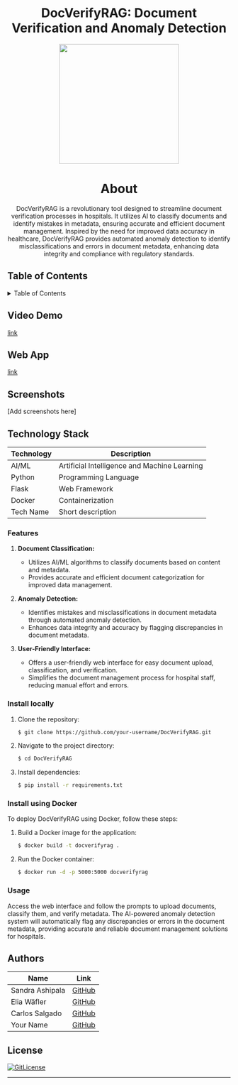 <!-- PROJECT TITLE -->
  <h1 align="center">DocVerifyRAG: Document Verification and Anomaly Detection</h1>
 <div id="header" align="center">
  <img src="./assets/img.png" width="270"/>
</div>
<h1 align="center">
 About
</h1>
<p align="center"> DocVerifyRAG is a revolutionary tool designed to streamline document verification processes in hospitals. It utilizes AI to classify documents and identify mistakes in metadata, ensuring accurate and efficient document management. Inspired by the need for improved data accuracy in healthcare, DocVerifyRAG provides automated anomaly detection to identify misclassifications and errors in document metadata, enhancing data integrity and compliance with regulatory standards. </p>

## Table of Contents

<details>
<summary>Table of Contents</summary>

- [DocVerifyRAG](#docverifyrag-document-verification-and-anomaly-detection)
- [Application Description](#application-description)
- [Table of Contents](#table-of-contents)
- [Installation](#installation)
- [Usage](#usage)
- [Contributing](#contributing)
- [Authors](#authors)
- [License](#license)

</details>

## Video Demo

[link](https://link.com)

## Web App

[link](https://link.com)

## Screenshots

[Add screenshots here]

## Technology Stack

| Technology | Description                 |
| ---------- | --------------------------- |
| AI/ML      | Artificial Intelligence and Machine Learning |
| Python     | Programming Language        |
| Flask      | Web Framework               |
| Docker     | Containerization            |
| Tech Name    | Short description                    |

### Features

1. **Document Classification:**
    - Utilizes AI/ML algorithms to classify documents based on content and metadata.
    - Provides accurate and efficient document categorization for improved data management.

2. **Anomaly Detection:**
    - Identifies mistakes and misclassifications in document metadata through automated anomaly detection.
    - Enhances data integrity and accuracy by flagging discrepancies in document metadata.

3. **User-Friendly Interface:**
    - Offers a user-friendly web interface for easy document upload, classification, and verification.
    - Simplifies the document management process for hospital staff, reducing manual effort and errors.

### Install locally

1. Clone the repository:
    ```bash
    $ git clone https://github.com/your-username/DocVerifyRAG.git
    ```

2. Navigate to the project directory:
    ```bash
    $ cd DocVerifyRAG
    ```

3. Install dependencies:
    ```bash
    $ pip install -r requirements.txt
    ```

### Install using Docker

To deploy DocVerifyRAG using Docker, follow these steps:

1. Build a Docker image for the application:

    ```bash
    $ docker build -t docverifyrag .
    ```

2. Run the Docker container:

    ```bash
    $ docker run -d -p 5000:5000 docverifyrag
    ```

### Usage

Access the web interface and follow the prompts to upload documents, classify them, and verify metadata. The AI-powered anomaly detection system will automatically flag any discrepancies or errors in the document metadata, providing accurate and reliable document management solutions for hospitals.

## Authors

| Name           | Link                                      |
| -------------- | ----------------------------------------- |
| Sandra Ashipala | [GitHub](https://github.com/sandramsc) |
| Elia Wäfler | [GitHub](https://github.com/eliawaefler) |
| Carlos Salgado | [GitHub](https://github.com/salgadev) |
| Your Name | [GitHub](https://github.com/name) |

## License

[![GitLicense](https://img.shields.io/badge/License-MIT-lime.svg)](https://github.com/eliawaefler/DocVerifyRAG/blob/main/LICENSE)
____


